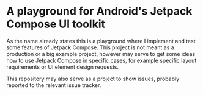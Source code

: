 # A playground for Android's Jetpack Compose UI toolkit

As the name already states this is a playground where I implement and test some features of 
Jetpack Compose. This project is not meant as a production or a big example project, however
may serve to get some ideas how to use Jetpack Compose in specific cases, for example specific
layout requirements or UI element design requests.

This repository may also serve as a project to show issues, probably reported to the relevant
issue tracker.
